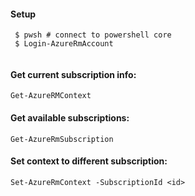 #### Setup

```
 $ pwsh # connect to powershell core
 $ Login-AzureRmAccount
 
```



#### Get current subscription info:

```
Get-AzureRMContext
```

#### Get available subscriptions:

```
Get-AzureRmSubscription
```

#### Set context to different subscription:

```
Set-AzureRmContext -SubscriptionId <id>
```




